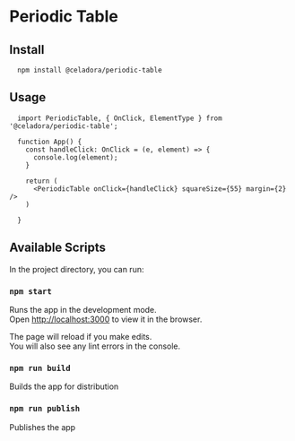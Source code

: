 # Periodic Table

## Install

```
  npm install @celadora/periodic-table
```

## Usage
```tsx
  import PeriodicTable, { OnClick, ElementType } from '@celadora/periodic-table';

  function App() {
    const handleClick: OnClick = (e, element) => {
      console.log(element);
    }

    return (
      <PeriodicTable onClick={handleClick} squareSize={55} margin={2} /> 
    )

  }
```

## Available Scripts

In the project directory, you can run:

### `npm start`

Runs the app in the development mode.\
Open [http://localhost:3000](http://localhost:3000) to view it in the browser.

The page will reload if you make edits.\
You will also see any lint errors in the console.

### `npm run build`

Builds the app for distribution

### `npm run publish`

Publishes the app